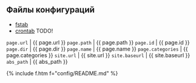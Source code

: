 ## Файлы конфигураций

- [fstab](fstab)
- [crontab](crontab) <span class="r">TODO!</span>

`page.url` | {{ page.url }}
`page.path` | {{ page.path }}
`page.id` | {{ page.id }}
`page.dir` | {{ page.dir }}
`page.name` | {{ page.name }}
`page.categories` | {{ page.categories }}
`site.url` | {{ site.url }}
`site.baseurl` | {{ site.baseurl }}
`abs_path` | {{ abs_path }}

{% include f.htm f="config/README.md" %}

